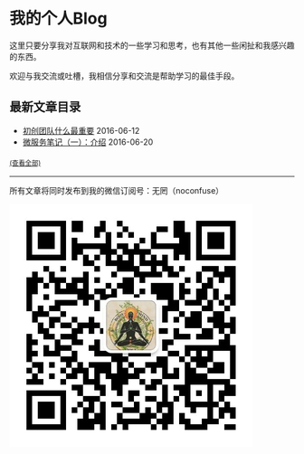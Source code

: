 # 我的个人Blog

这里只要分享我对互联网和技术的一些学习和思考，也有其他一些闲扯和我感兴趣的东西。

欢迎与我交流或吐槽，我相信分享和交流是帮助学习的最佳手段。

## 最新文章目录

* [初创团队什么最重要](../../issues/2) 2016-06-12
* [微服务笔记（一）：介绍](../../issues/3) 2016-06-20

<sub>[(查看全部)](../../issues)<sub>

---

所有文章将同时发布到我的微信订阅号：无罔（noconfuse）

![无罔](https://raw.githubusercontent.com/angryz/my-blog/master/noconfuse_430.jpg)
